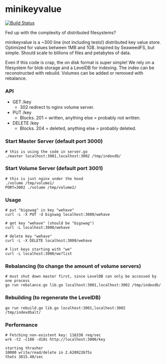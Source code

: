 # minikeyvalue

[![Build Status](https://travis-ci.org/geohot/minikeyvalue.svg?branch=master)](https://travis-ci.org/geohot/minikeyvalue)

Fed up with the complexity of distributed filesystems?

minikeyvalue is a ~300 line (not including tests!) distributed key value store. Optimized for values between 1MB and 1GB. Inspired by SeaweedFS, but simple. Should scale to billions of files and petabytes of data.

Even if this code is crap, the on disk format is super simple! We rely on a filesystem for blob storage and a LevelDB for indexing. The index can be reconstructed with rebuild. Volumes can be added or removed with rebalance.

### API

- GET /key
  - 302 redirect to nginx volume server.
- PUT /key
  - Blocks. 201 = written, anything else = probably not written.
- DELETE /key
  - Blocks. 204 = deleted, anything else = probably deleted.

### Start Master Server (default port 3000)

```
# this is using the code in server.go
./master localhost:3001,localhost:3002 /tmp/indexdb/
```

### Start Volume Server (default port 3001)

```
# this is just nginx under the hood
./volume /tmp/volume1/
PORT=3002 ./volume /tmp/volume2/
```

### Usage

```
# put "bigswag" in key "wehave"
curl -L -X PUT -d bigswag localhost:3000/wehave

# get key "wehave" (should be "bigswag")
curl -L localhost:3000/wehave

# delete key "wehave"
curl -L -X DELETE localhost:3000/wehave

# list keys starting with "we"
curl -L localhost:3000/we?list
```

### Rebalancing (to change the amount of volume servers)

```
# must shut down master first, since LevelDB can only be accessed by one process
go run rebalance.go lib.go localhost:3001,localhost:3002 /tmp/indexdb/
```

### Rebuilding (to regenerate the LevelDB)

```
go run rebuild.go lib.go localhost:3001,localhost:3002 /tmp/indexdbalt/
```

### Performance

```
# Fetching non-existent key: 116338 req/sec
wrk -t2 -c100 -d10s http://localhost:3000/key

starting thrasher
10000 write/read/delete in 2.620922675s
thats 3815.40/sec
```

